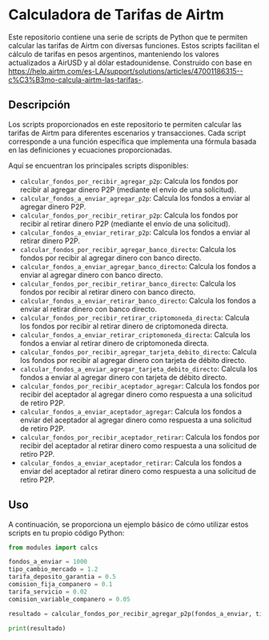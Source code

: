 # Calculadora de Tarifas de Airtm

Este repositorio contiene una serie de scripts de Python que te permiten calcular las tarifas de Airtm con diversas funciones. Estos scripts facilitan el cálculo de tarifas en pesos argentinos, manteniendo los valores actualizados a AirUSD y al dólar estadounidense. Construido con base en <https://help.airtm.com/es-LA/support/solutions/articles/47001186315--c%C3%B3mo-calcula-airtm-las-tarifas->.

## Descripción

Los scripts proporcionados en este repositorio te permiten calcular las tarifas de Airtm para diferentes escenarios y transacciones. Cada script corresponde a una función específica que implementa una fórmula basada en las definiciones y ecuaciones proporcionadas.

Aquí se encuentran los principales scripts disponibles:

- `calcular_fondos_por_recibir_agregar_p2p`: Calcula los fondos por recibir al agregar dinero P2P (mediante el envío de una solicitud).
- `calcular_fondos_a_enviar_agregar_p2p`: Calcula los fondos a enviar al agregar dinero P2P.
- `calcular_fondos_por_recibir_retirar_p2p`: Calcula los fondos por recibir al retirar dinero P2P (mediante el envío de una solicitud).
- `calcular_fondos_a_enviar_retirar_p2p`: Calcula los fondos a enviar al retirar dinero P2P.
- `calcular_fondos_por_recibir_agregar_banco_directo`: Calcula los fondos por recibir al agregar dinero con banco directo.
- `calcular_fondos_a_enviar_agregar_banco_directo`: Calcula los fondos a enviar al agregar dinero con banco directo.
- `calcular_fondos_por_recibir_retirar_banco_directo`: Calcula los fondos por recibir al retirar dinero con banco directo.
- `calcular_fondos_a_enviar_retirar_banco_directo`: Calcula los fondos a enviar al retirar dinero con banco directo.
- `calcular_fondos_por_recibir_retirar_criptomoneda_directa`: Calcula los fondos por recibir al retirar dinero de criptomoneda directa.
- `calcular_fondos_a_enviar_retirar_criptomoneda_directa`: Calcula los fondos a enviar al retirar dinero de criptomoneda directa.
- `calcular_fondos_por_recibir_agregar_tarjeta_debito_directo`: Calcula los fondos por recibir al agregar dinero con tarjeta de débito directo.
- `calcular_fondos_a_enviar_agregar_tarjeta_debito_directo`: Calcula los fondos a enviar al agregar dinero con tarjeta de débito directo.
- `calcular_fondos_por_recibir_aceptador_agregar`: Calcula los fondos por recibir del aceptador al agregar dinero como respuesta a una solicitud de retiro P2P.
- `calcular_fondos_a_enviar_aceptador_agregar`: Calcula los fondos a enviar del aceptador al agregar dinero como respuesta a una solicitud de retiro P2P.
- `calcular_fondos_por_recibir_aceptador_retirar`: Calcula los fondos por recibir del aceptador al retirar dinero como respuesta a una solicitud de retiro P2P.
- `calcular_fondos_a_enviar_aceptador_retirar`: Calcula los fondos a enviar del aceptador al retirar dinero como respuesta a una solicitud de retiro P2P.

## Uso

A continuación, se proporciona un ejemplo básico de cómo utilizar estos scripts en tu propio código Python:

```python
from modules import calcs

fondos_a_enviar = 1000
tipo_cambio_mercado = 1.2
tarifa_deposito_garantia = 0.5
comision_fija_companero = 0.1
tarifa_servicio = 0.02
comision_variable_companero = 0.05

resultado = calcular_fondos_por_recibir_agregar_p2p(fondos_a_enviar, tipo_cambio_mercado, tarifa_deposito_garantia, comision_fija_companero, tarifa_servicio, comision_variable_companero)

print(resultado)
```